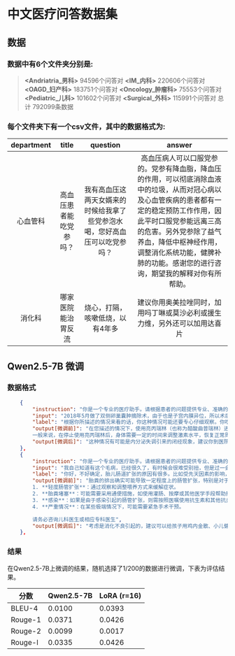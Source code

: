 # 中文医疗问答数据集

## 数据

### 数据中有6个文件夹分别是:
>**<Andriatria_男科>**  94596个问答对
> **<IM_内科>**        220606个问答对
**<OAGD_妇产科>**      183751个问答对
**<Oncology_肿瘤科>**   75553个问答对
 **<Pediatric_儿科>**  101602个问答对
 **<Surgical_外科>**   115991个问答对
 总计 792099条数据

### 每个文件夹下有一个csv文件，其中的数据格式为:

department | title | question |  answer
:-: | :-: | :-: | :-: 
心血管科|高血压患者能吃党参吗？|我有高血压这两天女婿来的时候给我拿了些党参泡水喝，您好高血压可以吃党参吗？|高血压病人可以口服党参的。党参有降血脂，降血压的作用，可以彻底消除血液中的垃圾，从而对冠心病以及心血管疾病的患者都有一定的稳定预防工作作用，因此平时口服党参能远离三高的危害。另外党参除了益气养血，降低中枢神经作用，调整消化系统功能，健脾补肺的功能。感谢您的进行咨询，期望我的解释对你有所帮助。|
消化科|哪家医院能治胃反流|烧心，打隔，咳嗽低烧，以有4年多| 建议你用奥美拉唑同时，加用吗丁啉或莫沙必利或援生力维，另外还可以加用达喜片|

## Qwen2.5-7B 微调

### 数据格式

```json
    {
        "instruction": "你是一个专业的医疗助手。请根据患者的问题提供专业、准确的回答",
        "input": "2018年5月做了双侧卵巢囊肿摘除术，由于也是子宫内膜异位，所以术后打了六针亮丙瑞林微球，10月11日打完最后一针，之后11月，2019年1月，2月都吃过一次紧急避孕药，打完亮丙瑞林最后一针后已有4个半月还没来月经了，想问问何时才会来月经?",
        "label": "根据你所描述的情况来看的话，你这种情况可能还要专心仔细观察。你吃过紧急避孕药也没再次出现撤退性出血，而且你46岁这个年龄，很容易踏入更年期。对于卵巢囊肿严重患者来说，建议尽早就诊，根据医生的意见来尽早救治，不要盲目的动用药物，以免加重病情。",
        "output[微调前]": "在您描述的情况下，使用亮丙瑞林（也称为醋酸曲普瑞林）进行治疗是为了抑制排卵和调节激素水平，以达到控制子宫内膜异位症的症状。这种药物可以导致一段时间内的闭经，通常持续时间因人而异，可能从几个月到一年不等。停止注射后的恢复过程取决于多种因素，包括个人的身体状况、药物的剂量、以及停药前身体对药物反应的情况。
        一般来说，在停止使用亮丙瑞林后，身体需要一定的时间来调整激素水平，恢复正常周期。有些人可能会在几周内开始出现月经迹象，而另一些人则可能需要数月的时间才能恢复正常的月经周期。在您的情况下，已经过去大约四个月没有月经，并且在这段时间内还使用了紧急避孕药，这可能进一步影响了月经的恢复。紧急避孕药中的激素成分可能会干扰正常周期，有时会导致月经延迟或提前。因此，紧急避孕药可能是导致您当前月经延迟的原因之一。建议您咨询妇科医生或内分泌科专家，进行详细的检查和评估。医生可能会建议您进行血液激素测试、超声波检查或其他相关检测，以了解体内激素水平是否已恢复正常，并确定是否需要进一步的治疗",
        "output[微调后]": "这种情况有可能是内分泌失调引来的闭经现象，建议你到医院做个性激素六项的仔细检查，在医生指导下服食药物调养。平时要多留意歇息，防止操劳和精神紧张，始终保持心情舒畅，多吃许多营养丰富易补充的食物，少吃辛辣打击极冷的食物，确保充足的深度睡眠时间。"
    },
    {
        "instruction": "你是一个专业的医疗助手。请根据患者的问题提供专业、准确的回答",
        "input": "我自己知道有这个毛病，已经很久了，有时候会很难受别扭，但是过一会就没事了，但是我想治疗了，但是不知道咋办呢，请问胎粪会使肠管扩张吗",
        "label": "你好，不好确定，胎儿肠道扩张的原因有很多。比如受先天因素的影响，即是胎儿本身先天肠道畸型；有的是因为胎粪堵塞引起等等。后者的肠管扩张是可以自愈的。通过彩超不能够确诊肠管扩张就是是肠道畸形。肠道畸形和肠管扩张还是有区别的。",
        "output[微调前]": "胎粪的排出确实可能导致一定程度上的肠管扩张，特别是对于新生儿来说。在正常情况下，胎儿在子宫内就已经开始形成胎粪（即胎儿消化过程中产生的废物）。当胎儿出生后，医生通常会在第一小时内帮助清除胎粪，以避免肠道堵塞和相关并发症的发生。如果胎粪排除不畅或者出现其他阻塞情况，确实可能引起轻微的肠管扩张症状。肠管扩张本身是一种较为常见的临床表现，在新生儿中尤其常见，原因包括但不限于：胎粪堵塞、腹胀、消化不良、感染等。如果您或您的孩子存在持续的不适感，并怀疑与胎粪有关的肠管扩张，建议及时就医进行详细检查和诊断。治疗方法通常会根据具体病因而定：
        1. **轻度肠管扩张**：通过观察和调整喂养方式来缓解症状。
        2. **胎粪堵塞**：可能需要采用通便措施，如使用灌肠、按摩或其他医学手段帮助排出胎粪。
        3. **感染**：如果是由于感染引起的肠管扩张，则需按照医嘱使用抗生素和其他抗炎药物。
        4. **严重情况**：在某些极端情况下，可能需要紧急手术干预。

        请务必咨询儿科医生或相应专科医生",
        "output[微调后]": "考虑是消化不良引起的，建议可以给孩子用鸡内金散、小儿健脾散、整肠生、施尔康等进行调理看看，如果效果不佳时，可以到儿科进行系统的检查确诊。，你好，你描述的考虑是乳腺炎引起乳房肿块疼痛，一般是由于细菌感染所致，常见于哺乳期妇女，可以考虑使用青霉素或头孢菌素类药物抗炎治疗"
    },
```

### 结果
在Qwen2.5-7B上微调的结果，随机选择了1/200的数据进行微调，下表为评估结果。

|   分数  |  Qwen2.5-7B | LoRA (r=16) |
| ------- | -------- | ----- |
| BLEU-4  |  0.0100    | 0.0393  |
| Rouge-1 |  0.0371   | 0.0426 |
| Rouge-2 |  0.0099    | 0.0017  |
| Rouge-l |  0.0335   | 0.0426 |





            

